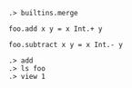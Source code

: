 ```ucm
.> builtins.merge
```

```unison
foo.add x y = x Int.+ y

foo.subtract x y = x Int.- y
```

```ucm
.> add
.> ls foo
.> view 1
```

